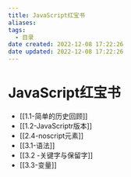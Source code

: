 ```yaml
---
title: JavaScript红宝书
aliases:
tags:
  - 目录
date created: 2022-12-08 17:22:26
date updated: 2022-12-08 17:22:26
---
```


# JavaScript红宝书

- [[1.1-简单的历史回顾]]
- [[1.2-JavaScriptr版本]]
- [[2.4-noscript元素]]
- [[3.1-语法]]
- [[3.2 -关键字与保留字]]
- [[3.3-变量]]

